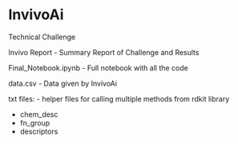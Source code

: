 # InvivoAi
Technical Challenge


Invivo Report - Summary Report of Challenge and Results

Final_Notebook.ipynb - Full notebook with all the code

data.csv - Data given by InvivoAi

txt files: - helper files for calling multiple methods from rdkit library 
  - chem_desc
  - fn_group
  - descriptors
